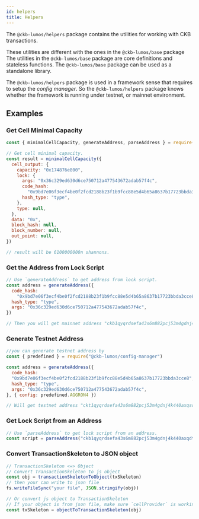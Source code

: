 ```yaml
---
id: helpers
title: Helpers
---
```

The `@ckb-lumos/helpers` package contains the utilities for working with CKB transactions.

These utilities are different with the ones in the `@ckb-lumos/base` package The utilities in the `@ckb-lumos/base` package are core definitions and stateless functions. The `@ckb-lumos/base` package can be used as a standalone library. 

The `@ckb-lumos/helpers` package is used in a framework sense that requires to setup the *config manager*. So the `@ckb-lumos/helpers` package knows whether the framework is running under testnet, or mainnet environment.

## Examples

### Get Cell Minimal Capacity

```javascript
const { minimalCellCapacity, generateAddress, parseAddress } = require("@ckb-lumos/helpers")

// Get cell minimal capacity.
const result = minimalCellCapacity({
  cell_output: {
    capacity: "0x174876e800",
    lock: {
      args: "0x36c329ed630d6ce750712a477543672adab57f4c",
      code_hash:
        "0x9bd7e06f3ecf4be0f2fcd2188b23f1b9fcc88e5d4b65a8637b17723bbda3cce8",
      hash_type: "type",
    },
    type: null,
  },
  data: "0x",
  block_hash: null,
  block_number: null,
  out_point: null,
})

// result will be 6100000000n shannons.
```

### Get the Address from Lock Script

```javascript
// Use `generateAddress` to get address from lock script.
const address = generateAddress({
  code_hash:
    "0x9bd7e06f3ecf4be0f2fcd2188b23f1b9fcc88e5d4b65a8637b17723bbda3cce8",
  hash_type: "type",
  args: "0x36c329ed630d6ce750712a477543672adab57f4c",
})

// Then you will get mainnet address "ckb1qyqrdsefa43s6m882pcj53m4gdnj4k440axqdt9rtd"
```

### Generate Testnet Address

```javascript
//you can generate testnet address by
const { predefined } = require("@ckb-lumos/config-manager")

const address = generateAddress({
  code_hash:
  "0x9bd7e06f3ecf4be0f2fcd2188b23f1b9fcc88e5d4b65a8637b17723bbda3cce8",
  hash_type: "type",
  args: "0x36c329ed630d6ce750712a477543672adab57f4c",
}, { config: predefined.AGGRON4 })

// Will get testnet address "ckt1qyqrdsefa43s6m882pcj53m4gdnj4k440axqswmu83".
```

### Get Lock Script from an Address

```javascript
// Use `parseAddress` to get lock script from an address.
const script = parseAddress("ckb1qyqrdsefa43s6m882pcj53m4gdnj4k440axqdt9rtd")
```

### Convert TransactionSkeleton to JSON object

```javascript
// TransactionSkeleton <=> Object
// Convert TransactionSkeleton to js object
const obj = transactionSkeletonToObject(txSkeleton)
// then your can write to json file
fs.writeFileSync("your file", JSON.stringify(obj))

// Or convert js object to TransactionSkeleton
// If your object is from json file, make sure `cellProvider` is working properly.
const txSkeleton = objectToTransactionSkeleton(obj)
```

